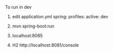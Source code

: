 To run in dev

1. edit application.yml
   spring:
     profiles:
       active: dev

2. mvn spring-boot:run

3. localhost:8085

4. H2
   http://localhost:8081/console